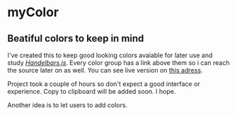 # myColor
**Beatiful colors to keep in mind**
------

I've created this to keep good looking colors avaiable for later use and study *[Handelbars.js](http://handlebarsjs.com)*. Every color group has a link above them so i can reach the source later on as well.
You can see live version on [this adress](http://alkinkasap.net/myColor).

Project took a couple of hours so don't expect a good interface or experience. Copy to clipboard will be added soon. I hope.

Another idea is to let users to add colors.
